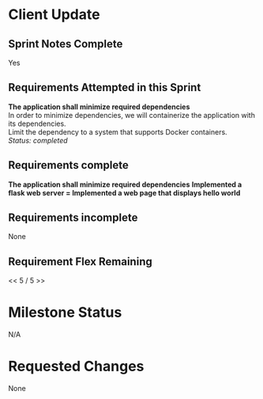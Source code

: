 
# Client Update

## Sprint Notes Complete
Yes  

## Requirements Attempted in this Sprint

**The application shall minimize required dependencies**  
In order to minimize dependencies, we will containerize the application with its dependencies.   
Limit the dependency to a system that supports Docker containers.  
*Status: completed*  

## Requirements complete

**The application shall minimize required dependencies**
**Implemented a flask web server = Implemented a web page that displays hello world**

## Requirements incomplete

None

## Requirement Flex Remaining

<< 5 / 5 >>

# Milestone Status

N/A

# Requested Changes

None
